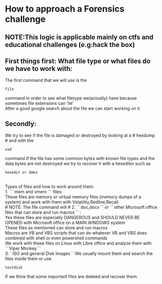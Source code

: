 # How to approach a Forensics challenge #

## NOTE:This logic is applicable mainly on ctfs and educational challenges (e.g:hack the box) ##

<h2>First things first: What file type or what files do we have to work with:</h2>
The first command that we will use is the

```
file
``` 

command in order to see what filetype we(actually) have because sometimes file extensions can 'lie'<br>
After a good google search about the file we can start working on it<br>
<h2>Secondly:</h2>
We try to see if the file is damaged or destroyed by looking at a # hexdump # and with the 

```
xxd
```
command.If the file has some common bytes with known file types and the data bytes are not destroyed we try to recover it with a hexeditor such as<br>

```
hexedit or GHex
```

<br>
Types of files and how to work around them:<br>
1. ``` mem and vmem ``` files:<br>
  These files are memory or virtual memory files (memory dumps of a system) and work with them with Volatility,Redline,Recall<br>
  # NOTE: The file command will #
2. ```doc,docx``` or ```other Microsoft office files that can store and run macros``` :<br>
  Yes these files are especially DANGEROUS and SHOULD NEVER BE OPENED with Microsoft office on a MAIN WINDOWS system<br>
  These files as mentioned can store and run macros<br>
  Macros are VB and VBS scripts that can do whatever VB and VBS does combined with shell or even powershell commands<br>
  We work with these files on Linux with Libre office and analyze them with ```Viper Monkey``` <br>
3. ` ISO and general Disk Images `  :We usually mount them and search the files inside them or use

```
testdisk
```

If we think that some important files are deleted and recover them.<br>

